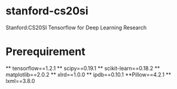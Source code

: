 # stanford-cs20si
Stanford:CS20SI Tensorflow for Deep Learning Research

# Prerequirement
** tensorflow==1.2.1
** scipy==0.19.1
** scikit-learn==0.18.2
** matplotlib==2.0.2
** xlrd==1.0.0
** ipdb==0.10.1
**Pillow==4.2.1
** lxml==3.8.0
